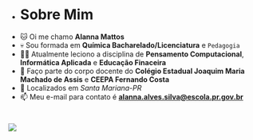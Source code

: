 - # Sobre Mim
- 🐱 Oi me chamo **Alanna Mattos** 
- 💀 Sou formada em **Química Bacharelado/Licenciatura** e `Pedagogia`
- 👩‍💻 Atualmente leciono a disciplina de **Pensamento Computacional**, **Informática Aplicada** e **Educação Finaceira**
- 🏫 Faço parte do corpo docente do **Colégio Estadual Joaquim Maria Machado de Assis** e **CEEPA Fernando Costa**
- 📍 Localizados em _Santa Mariana-PR_
- 📫 Meu e-mail para contato é **alanna.alves.silva@escola.pr.gov.br**
 #
 ![](https://media.tenor.com/GOabrbLMl4AAAAAd/plink-cat-plink.gif) 

